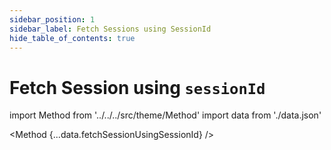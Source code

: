 ```yaml
---
sidebar_position: 1
sidebar_label: Fetch Sessions using SessionId
hide_table_of_contents: true
---
```


# Fetch Session using `sessionId`

import Method from '../../../src/theme/Method'
import data from './data.json'

<Method 
{...data.fetchSessionUsingSessionId}
/>